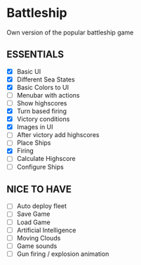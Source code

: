 # Battleship
Own version of the popular battleship game

## ESSENTIALS
- [x] Basic UI
- [x] Different Sea States
- [x] Basic Colors to UI
- [ ] Menubar with actions
- [ ] Show highscores
- [x] Turn based firing
- [x] Victory conditions
- [x] Images in UI
- [ ] After victory add highscores
- [ ] Place Ships
- [x] Firing
- [ ] Calculate Highscore
- [ ] Configure Ships

## NICE TO HAVE
- [ ] Auto deploy fleet
- [ ] Save Game
- [ ] Load Game
- [ ] Artificial Intelligence
- [ ] Moving Clouds
- [ ] Game sounds
- [ ] Gun firing / explosion animation
